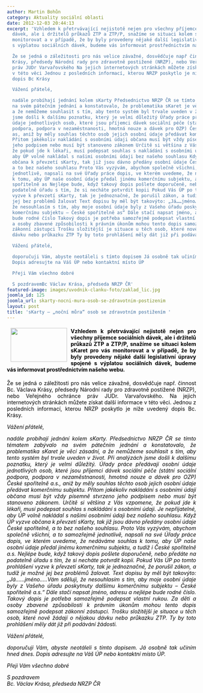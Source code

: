 ```yaml
---
author: Martin Bohůn
category: Aktuality sociální oblasti
date: 2012-12-03 20:44:13
excerpt: 'Vzhledem k přetrvávající nejistotě nejen pro všechny příjemce sociálních
  dávek, ale i držitelů průkazů ZTP a ZTP/P, snažíme se situaci kolem sKaret pro vás
  monitorovat a v případě, že by byly provedeny nějaké další legislativní úpravy spojené
  s výplatou sociálních dávek, budeme vás informovat prostřednictvím našeho webu

  Že se jedná o záležitosti pro nás velice závažné, dosvědčuje např činnost Bc Václava
  Krásy, předsedy Národní rady pro zdravotně postižené (NRZP), nebo Veřejného ochránce
  práv JUDr Varvařovského Na jejich internetových stránkách můžete získat další informace
  v této věci Jednou z posledních informací, kterou NRZP poskytlo je níže uvedený
  dopis Bc Krásy

  Vážení přátelé,

  nadále probíhají jednání kolem sKarty Předsednictvo NRZP ČR se tímto tématem zabývalo
  na svém pátečním jednání a konstatovalo, že problematika sKaret je věcí zásadní,
  a že nemůžeme souhlasit s tím, aby tento systém byl trvale uveden v život Při analýzách
  jsme došli k dalšímu poznatku, který je velmi důležitý Úřady práce předávají osobní
  údaje jednotlivých osob, které jsou příjemci dávek sociální péče (státní sociální
  podpora, podpora v nezaměstnanosti, hmotná nouze a dávek pro OZP) České spořitelně
  as, aniž by měly souhlas těchto osob jejich osobní údaje předávat komerčnímu subjektu
  Přitom jakékoliv nakládání s osobními údaji občana musí být vždy písemně stvrzeno
  jeho podpisem nebo musí být stanoveno zákonem Určitě si většina z Vás vzpomene,
  že pokud jde k lékaři, musí podepsat souhlas s nakládání s osobními údaji Je nepřijatelné,
  aby ÚP volně nakládal s našimi osobními údaji bez našeho souhlasu Když ÚP vyzve
  občana k převzetí sKarty, tak již jsou dávno předány osobní údaje České spořitelně,
  a to bez našeho souhlasu Proto Vás vyzývám, abychom společně všichni, a to samozřejmě
  jednotlivě, napsali na své Úřady práce dopis, ve kterém uvedeme, že nedáváme souhlas
  k tomu, aby ÚP naše osobní údaje předal jinému komerčnímu subjektu, a tudíž i České
  spořitelně as Nejlépe bude, když takový dopis pošlete doporučeně, nebo předáte na
  podatelně úřadu s tím, že si necháte potvrdit kopii Pokud Vás ÚP po tomto prohlášení
  vyzve k převzetí sKarty, tak je jednoznačné, že porušil zákon, a tudíž je možné
  jej bez problémů žalovat Text dopisu by měl být takovýto: „Já……jméno…Vám sděluji,
  že nesouhlasím s tím, aby moje osobní údaje byly z Vašeho úřadu poskytnuty dalšímu
  komerčnímu subjektu – České spořitelně as“ Dále stačí napsat jméno, adresu a nejlépe
  bude rodné číslo Takový dopis je potřeba samozřejmě podepsat vlastní rukou Za děti
  a osoby zbavené způsobilosti k právním úkonům mohou tento dopis samozřejmě podepsat
  zákonní zástupci Trošku složitější je situace u těch osob, které nově žádají o nějakou
  dávku nebo průkazku ZTP Ty by toto prohlášení měly dát již při podávání žádosti

  Vážení přátelé,

  doporučuji Vám, abyste neotáleli s tímto dopisem Já osobně tak učiním hned dnes
  Dopis adresujte na Váš ÚP nebo kontaktní místo ÚP

  Přeji Vám všechno dobré

  S pozdravemBc Václav Krása, předseda NRZP ČR'
featured-image: images/uvodnik-clanku-foto/zaklad_lic.jpg
joomla_id: 125
joomla_url: skarty-nocni-mura-osob-se-zdravotnim-postizenim
layout: post
title: 'sKarty – „noční můra“ osob se zdravotním postižením '
---
```


<h4 style="text-align: justify;">
 <img border="0" height="90" src="{{ site.baseurl }}/images/uvodnik-clanku-foto/zaklad_lic.jpg" style="float: left; margin-left: 10px; margin-right: 10px;" width="150"/>
 <span style="color: #000000;">
  Vzhledem k přetrvávající nejistotě nejen pro všechny příjemce sociálních dávek, ale i držitelů průkazů ZTP a ZTP/P, snažíme se situaci kolem sKaret pro vás monitorovat a v případě, že by byly provedeny nějaké další legislativní úpravy spojené s výplatou sociálních dávek, budeme vás informovat prostřednictvím našeho webu.
 </span>
</h4>
<p style="text-align: justify;">
 <span style="color: #000000;">
  Že se jedná o záležitosti pro nás velice závažné, dosvědčuje např. činnost Bc. Václava Krásy, předsedy Národní rady pro zdravotně postižené (NRZP), nebo Veřejného ochránce práv JUDr. Varvařovského. Na jejich internetových stránkách můžete získat další informace v této věci. Jednou z posledních informací, kterou NRZP poskytlo je níže uvedený dopis Bc. Krásy.
 </span>
</p>
<p style="text-align: justify;">
 <span style="color: #000000;">
  <em>
   Vážení přátelé,
  </em>
 </span>
</p>
<p style="text-align: justify;">
 <span style="color: #000000;">
  <em>
   nadále probíhají jednání kolem sKarty. Předsednictvo NRZP ČR se tímto tématem zabývalo na svém pátečním jednání a konstatovalo, že problematika sKaret je věcí zásadní, a že nemůžeme souhlasit s tím, aby tento systém byl trvale uveden v život. Při analýzách jsme došli k dalšímu poznatku, který je velmi důležitý. Úřady práce předávají osobní údaje jednotlivých osob, které jsou příjemci dávek sociální péče (státní sociální podpora, podpora v nezaměstnanosti, hmotná nouze a dávek pro OZP) České spořitelně a.s., aniž by měly souhlas těchto osob jejich osobní údaje předávat komerčnímu subjektu. Přitom jakékoliv nakládání s osobními údaji občana musí být vždy písemně stvrzeno jeho podpisem nebo musí být stanoveno zákonem. Určitě si většina z Vás vzpomene, že pokud jde k lékaři, musí podepsat souhlas s nakládání s osobními údaji. Je nepřijatelné, aby ÚP volně nakládal s našimi osobními údaji bez našeho souhlasu. Když ÚP vyzve občana k převzetí sKarty, tak již jsou dávno předány osobní údaje České spořitelně, a to bez našeho souhlasu. Proto Vás vyzývám, abychom společně všichni, a to samozřejmě jednotlivě, napsali na své Úřady práce dopis, ve kterém uvedeme, že nedáváme souhlas k tomu, aby ÚP naše osobní údaje předal jinému komerčnímu subjektu, a tudíž i České spořitelně a.s. Nejlépe bude, když takový dopis pošlete doporučeně, nebo předáte na podatelně úřadu s tím, že si necháte potvrdit kopii. Pokud Vás ÚP po tomto prohlášení vyzve k převzetí sKarty, tak je jednoznačné, že porušil zákon, a tudíž je možné jej bez problémů žalovat. Text dopisu by měl být takovýto: „Já……jméno…..Vám sděluji, že nesouhlasím s tím, aby moje osobní údaje byly z Vašeho úřadu poskytnuty dalšímu komerčnímu subjektu – České spořitelně a.s.“ Dále stačí napsat jméno, adresu a nejlépe bude rodné číslo. Takový dopis je potřeba samozřejmě podepsat vlastní rukou. Za děti a osoby zbavené způsobilosti k právním úkonům mohou tento dopis samozřejmě podepsat zákonní zástupci. Trošku složitější je situace u těch osob, které nově žádají o nějakou dávku nebo průkazku ZTP. Ty by toto prohlášení měly dát již při podávání žádosti.
  </em>
 </span>
</p>
<p style="text-align: justify;">
 <span style="color: #000000;">
  <em>
   Vážení přátelé,
  </em>
 </span>
</p>
<p style="text-align: justify;">
 <span style="color: #000000;">
  <em>
   doporučuji Vám, abyste neotáleli s tímto dopisem. Já osobně tak učiním hned dnes. Dopis adresujte na Váš ÚP nebo kontaktní místo ÚP.
  </em>
 </span>
</p>
<p style="text-align: justify;">
 <span style="color: #000000;">
  <em>
   Přeji Vám všechno dobré
  </em>
 </span>
</p>
<p style="text-align: justify;">
 <span style="color: #000000;">
  <em>
   S pozdravem
  </em>
 </span>
 <br/>
 <span style="color: #000000;">
  <em>
   Bc. Václav Krása, předseda NRZP ČR
  </em>
 </span>
</p>